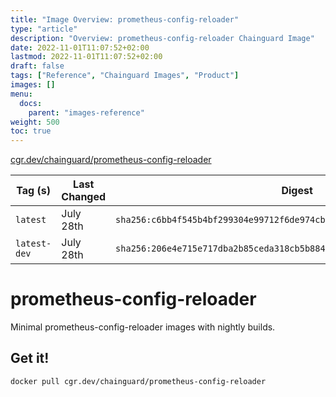 ```yaml
---
title: "Image Overview: prometheus-config-reloader"
type: "article"
description: "Overview: prometheus-config-reloader Chainguard Image"
date: 2022-11-01T11:07:52+02:00
lastmod: 2022-11-01T11:07:52+02:00
draft: false
tags: ["Reference", "Chainguard Images", "Product"]
images: []
menu:
  docs:
    parent: "images-reference"
weight: 500
toc: true
---
```


[cgr.dev/chainguard/prometheus-config-reloader](https://github.com/chainguard-images/images/tree/main/images/prometheus-config-reloader)

| Tag (s)       | Last Changed | Digest                                                                    |
|---------------|--------------|---------------------------------------------------------------------------|
|  `latest`     | July 28th    | `sha256:c6bb4f545b4bf299304e99712f6de974cbf83c3eed4ce534a3efeef40b0c8d31` |
|  `latest-dev` | July 28th    | `sha256:206e4e715e717dba2b85ceda318cb5b884afd004a15de50cae8ff8ad6271e37a` |

# prometheus-config-reloader

Minimal prometheus-config-reloader images with nightly builds.

## Get it!

```shell
docker pull cgr.dev/chainguard/prometheus-config-reloader
```
